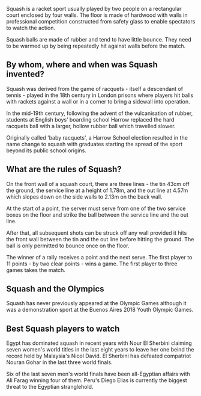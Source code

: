 Squash is a racket sport usually played by two people on a rectangular court enclosed by four walls. The floor is made of hardwood with walls in professional competition constructed from safety glass to enable spectators to watch the action.

Squash balls are made of rubber and tend to have little bounce. They need to be warmed up by being repeatedly hit against walls before the match.

## By whom, where and when was Squash invented?

Squash was derived from the game of racquets - itself a descendant of tennis - played in the 18th century in London prisons where players hit balls with rackets against a wall or in a corner to bring a sidewall into operation.

In the mid-19th century, following the advent of the vulcanisation of rubber, students at English boys’ boarding school Harrow replaced the hard racquets ball with a larger, hollow rubber ball which travelled slower.

Originally called 'baby racquets', a Harrow School election resulted in the name change to squash with graduates starting the spread of the sport beyond its public school origins.

## What are the rules of Squash?

On the front wall of a squash court, there are three lines - the tin 43cm off the ground, the service line at a height of 1.78m, and the out line at 4.57m which slopes down on the side walls to 2.13m on the back wall.

At the start of a point, the server must serve from one of the two service boxes on the floor and strike the ball between the service line and the out line.

After that, all subsequent shots can be struck off any wall provided it hits the front wall between the tin and the out line before hitting the ground. The ball is only permitted to bounce once on the floor.

The winner of a rally receives a point and the next serve. The first player to 11 points - by two clear points - wins a game. The first player to three games takes the match.

## Squash and the Olympics

Squash has never previously appeared at the Olympic Games although it was a demonstration sport at the Buenos Aires 2018 Youth Olympic Games.

## Best Squash players to watch

Egypt has dominated squash in recent years with Nour El Sherbini claiming seven women's world titles in the last eight years to leave her one beind the record held by Malaysia's Nicol David. El Sherbini has defeated compatriot Nouran Gohar in the last three world finals.

Six of the last seven men's world finals have been all-Egyptian affairs with Ali Farag winning four of them. Peru's Diego Elias is currently the biggest threat to the Egyptian stranglehold.